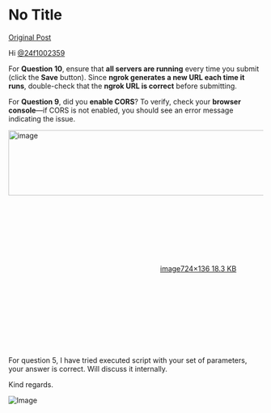 # No Title

[Original Post](https://discourse.onlinedegree.iitm.ac.in/t/161120/160)

<p>Hi <a class="mention" href="/u/24f1002359">@24f1002359</a></p>
<p>For <strong>Question 10</strong>, ensure that <strong>all servers are running</strong> every time you submit (click the <strong>Save</strong> button). Since <strong>ngrok generates a new URL each time it runs</strong>, double-check that the <strong>ngrok URL is correct</strong> before submitting.</p>
<p>For <strong>Question 9</strong>, did you <strong>enable CORS</strong>? To verify, check your <strong>browser console</strong>—if CORS is not enabled, you should see an error message indicating the issue.</p>
<p><div class="lightbox-wrapper"><a class="lightbox" href="https://europe1.discourse-cdn.com/flex013/uploads/iitm/original/3X/3/2/329ce069447dd12d66391813c527d25c5d109b2f.png" data-download-href="/uploads/short-url/7dJYLvzlDP8Gb2dfAT6BF4N17QP.png?dl=1" title="image" rel="noopener nofollow ugc"><img src="https://europe1.discourse-cdn.com/flex013/uploads/iitm/original/3X/3/2/329ce069447dd12d66391813c527d25c5d109b2f.png" alt="image" data-base62-sha1="7dJYLvzlDP8Gb2dfAT6BF4N17QP" width="690" height="129" data-dominant-color="F2EAEB"><div class="meta"><svg class="fa d-icon d-icon-far-image svg-icon" aria-hidden="true"><use href="#far-image"></use></svg><span class="filename">image</span><span class="informations">724×136 18.3 KB</span><svg class="fa d-icon d-icon-discourse-expand svg-icon" aria-hidden="true"><use href="#discourse-expand"></use></svg></div></a></div></p>
<p>For question 5, I have tried executed script with your set of parameters, your answer is correct. Will discuss it internally.</p>
<p>Kind regards.</p>

![Image](https://europe1.discourse-cdn.com/flex013/uploads/iitm/original/3X/3/2/329ce069447dd12d66391813c527d25c5d109b2f.png)